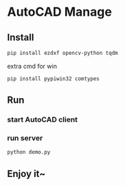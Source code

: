 # AutoCAD Manage

## Install

```bash
pip install ezdxf opencv-python tqdm
```

extra cmd for win

```bash
pip install pypiwin32 comtypes
```

## Run

### start AutoCAD client

### run server

```bash
python demo.py
```

## Enjoy it~

